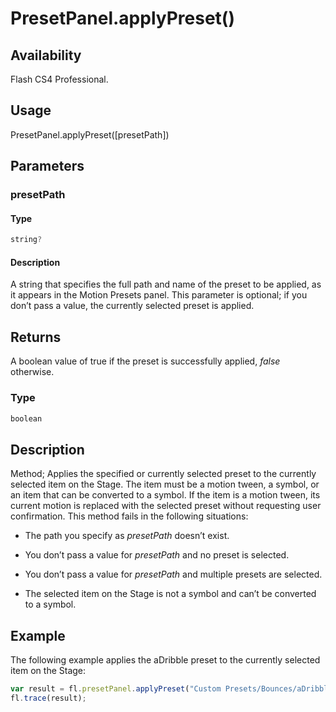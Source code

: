 # PresetPanel.applyPreset()

## Availability

Flash CS4 Professional.

## Usage

PresetPanel.applyPreset([presetPath])

## Parameters

### **presetPath**

#### Type

```typescript
string?
```

#### Description

A string that specifies the full path and name of the preset to be applied, as it appears in the Motion Presets panel. This parameter is optional; if you don’t pass a value, the currently selected preset is applied.

## Returns

A boolean value of true if the preset is successfully applied, *false* otherwise.

### Type

```typescript
boolean
```

## Description

Method; Applies the specified or currently selected preset to the currently selected item on the Stage. The item must be a motion tween, a symbol, or an item that can be converted to a symbol. If the item is a motion tween, its current motion is replaced with the selected preset without requesting user confirmation.
This method fails in the following situations:

- The path you specify as *presetPath* doesn’t exist.

- You don’t pass a value for *presetPath* and no preset is selected.

- You don’t pass a value for *presetPath* and multiple presets are selected.

- The selected item on the Stage is not a symbol and can’t be converted to a symbol.

## Example

The following example applies the aDribble preset to the currently selected item on the Stage:

```javascript
var result = fl.presetPanel.applyPreset("Custom Presets/Bounces/aDribble");
fl.trace(result);
```
